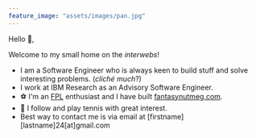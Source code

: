 ```yaml
---
feature_image: "assets/images/pan.jpg"
---
```


Hello 👋,

Welcome to my small home on the *interwebs*!

- I am a Software Engineer who is always keen to build stuff and solve interesting problems. (*cliché much*?)
- I work at IBM Research as an Advisory Software Engineer.
- ⚽ I'm an [FPL](https://fantasy.premierleague.com/) enthusiast and I have built [fantasynutmeg.com](https://www.fantasynutmeg.com/).
- 🎾 I follow and play tennis with great interest.
- Best way to contact me is via email at [firstname][lastname]24[at]gmail.com
